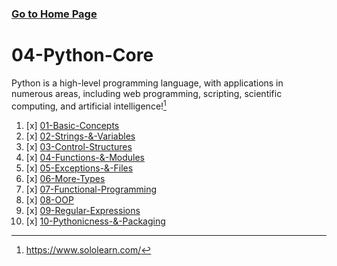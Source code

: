 ### [Go to Home Page](https://github.com/celik-muhammed)

# 04-Python-Core

Python is a high-level programming language, with applications in numerous areas, including web programming, scripting, scientific computing, and artificial intelligence![^1]

1. [x] [01-Basic-Concepts](01-Basic-Concepts)
2. [x] [02-Strings-&-Variables](02-Strings-&-Variables)
3. [x] [03-Control-Structures](03-Control-Structures)
4. [x] [04-Functions-&-Modules](04-Functions-&-Modules)
5. [x] [05-Exceptions-&-Files](05-Exceptions-&-Files)
6. [x] [06-More-Types](06-More-Types)
7. [x] [07-Functional-Programming](07-Functional-Programming)
8. [x] [08-OOP](08-OOP)
9. [x] [09-Regular-Expressions](09-Regular-Expressions)
10. [x] [10-Pythonicness-&-Packaging](10-Pythonicness-&-Packaging)



[^1]: https://www.sololearn.com/
